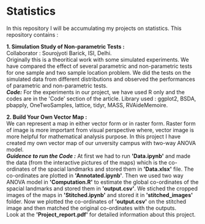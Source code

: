 # Statistics
In this repository I will be accumulating my projects on statistics. This repository contains :

<b>1. Simulation Study of Non-parametric Tests :</b><br>
Collaborator : Sourojyoti Barick, ISI, Delhi. <br>
Originally this is a theoritical work with some simulated experiments. We have compared the effect of several parametric and non-parametric tests for
one sample and two sample location problem. We did the tests on the simulated data from different distributions and observed the performances of parametric 
and non-parametric tests.<br>
<b><i>Code:</i></b> For the experiments in our project, we have used R only and the codes are in the 'Code' section of the article. Library used : ggplot2, BSDA, 
pbapply, OneTwoSamples, lattice, tidyr, MASS, RVAideMemoire.

<b>2. Build Your Own Vector Map :</b></br>
We can represent a map in either vector form or in raster form. Raster form of image is more important from visual perspective where, vector image is more helpful 
for mathematical analysis purpose. In this project I have created my own vector map of our unversity campus with two-way ANOVA model. <br>
<b><i>Guidence to run the Code :</i></b> At first we had to run <b>'Data.ipynb'</b> and made the data (from the interactive pictures of the maps) which is the co-ordinates
of the spacial landmarks and stored them in <b>'Data.xlsx'</b> file. The co-ordinates are plotted in <b>'Annotated.ipynb'</b>. Then we used two way ANOVA model 
in <b>'Computation.R'</b> to estimate the global co-ordinates of the spacial landmarks and stored them in <b>'output.csv'</b>. We stiched the cropped images of the maps in <b>'Stitched.ipynb'</b> and stored it in 
<b>'stitched_images'</b> folder. Now we plotted the co-ordinates of <b>'output.csv'</b> on the stitched image and then matched the original co-ordinates with the outputs.<br>
Look at the <b>'Project_report.pdf'</b> for detailed information about this project.
